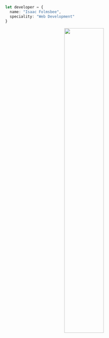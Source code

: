 ```typescript
let developer = {
  name: "Isaac Folmsbee",
  speciality: "Web Development"
}
```

<p align="center">
    <img src="https://github-readme-stats-eight-theta.vercel.app/api/top-langs/?username=isaacfolmsbee&langs_count=4&bg_color=0d1117&hide_title=true&text_color=ffffff&hide_border=true&hide=mcfunction" width="50%"/>
</p>                                                                                                                                     
